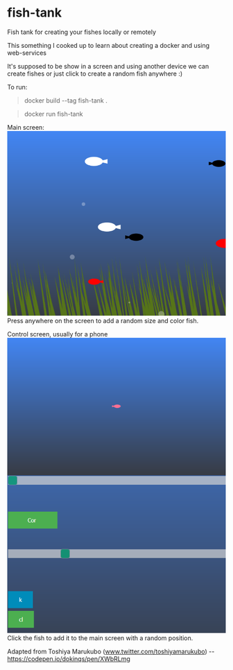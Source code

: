 # fish-tank
Fish tank for creating your fishes locally or remotely

This something I cooked up to learn about creating a docker and using web-services

It's supposed to be show in a screen and using another device we can create fishes or just click to create a random fish anywhere :)

To run:

>docker build --tag fish-tank .

>docker run fish-tank

Main screen:
![Screenshot fish tank](https://raw.githubusercontent.com/s-razoes/fish-tank/main/screen1.png)
Press anywhere on the screen to add a random size and color fish.

Control screen, usually for a phone
![Screenshot control](https://raw.githubusercontent.com/s-razoes/fish-tank/main/screen2.png)
Click the fish to add it to the main screen with a random position.

Adapted from Toshiya Marukubo (www.twitter.com/toshiyamarukubo) -- https://codepen.io/dokinqs/pen/XWbRLmg
